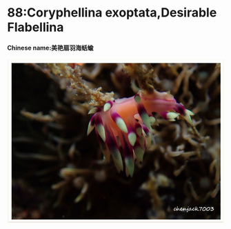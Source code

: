 # 88:Coryphellina exoptata,Desirable Flabellina

#### Chinese name:美艳扇羽海蛞蝓

![](../../.gitbook/assets/coryphellina-exoptata.jpg)

